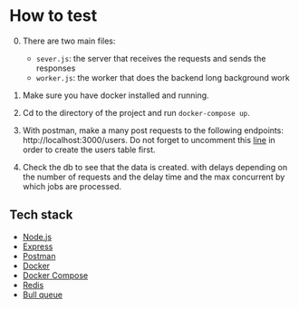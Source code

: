 # How to test

0. There are two main files:

   - `sever.js`: the server that receives the requests and sends the responses
   - `worker.js`: the worker that does the backend long background work

1. Make sure you have docker installed and running.
2. Cd to the directory of the project and run `docker-compose up`.
3. With postman, make a many post requests to the following endpoints: http://localhost:3000/users. Do not forget to uncomment this [line](https://github.com/FottyM/tobey-queue/blob/df8e18749f9102b6dd8d657e8f8c8601e0c9e3c0/server.js#L21) in order to create the users table first.
4. Check the db to see that the data is created. with delays depending on the number of requests and the delay time and the max concurrent by which jobs are processed.

## Tech stack

- [Node.js](https://nodejs.org/)
- [Express](https://expressjs.com/)
- [Postman](https://www.getpostman.com/)
- [Docker](https://www.docker.com/)
- [Docker Compose](https://docs.docker.com/compose/overview/)
- [Redis](https://redis.io/)
- [Bull queue](https://github.com/OptimalBits/bull)
